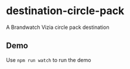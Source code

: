 # destination-circle-pack
A Brandwatch Vizia circle pack destination

## Demo
Use `npm run watch` to run the demo
